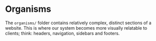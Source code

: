 # Organisms
The `organisms/` folder contains relatively complex, distinct sections of a website. This is where our system becomes more visually relatable to clients; think: headers, navigation, sidebars and footers.
